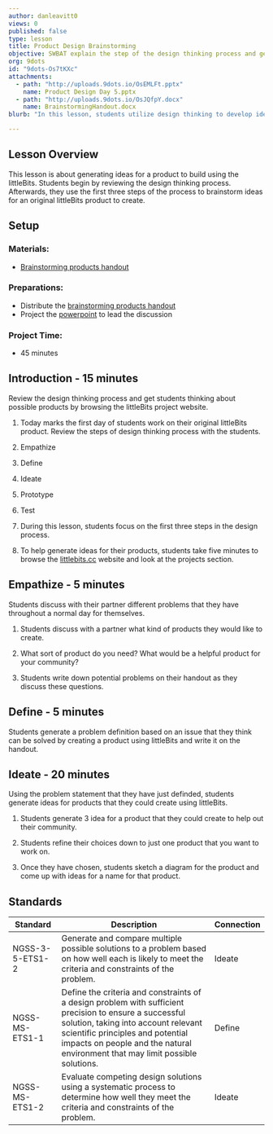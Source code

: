 ```yaml
---
author: danleavitt0
views: 0
published: false
type: lesson
title: Product Design Brainstorming
objective: SWBAT explain the step of the design thinking process and generate ideas for a product to creating using the Little Bits
org: 9dots
id: "9dots-Os7tKXc"
attachments: 
  - path: "http://uploads.9dots.io/OsEMLFt.pptx"
    name: Product Design Day 5.pptx
  - path: "http://uploads.9dots.io/OsJQfpY.docx"
    name: BrainstormingHandout.docx
blurb: "In this lesson, students utilize design thinking to develop ideas for a product #NGSS-3-5-ETS1-2 #NGSS-MS-ETS1-1 #NGSS-MS-ETS1-2"

---
```


## Lesson Overview
This lesson is about generating ideas for a product to build using the littleBits. Students begin by reviewing the design thinking process. Afterwards, they use the first three steps of the process to brainstorm ideas for an original littleBits product to create.

## Setup 

### Materials:

- [Brainstorming products handout](http://uploads.9dots.io/Os7wlJA.pdf)

### Preparations:

- Distribute the [brainstorming products handout](http://uploads.9dots.io/Os7wlJA.pdf)
- Project the [powerpoint](http://uploads.9dots.io/OsEMLFt.pptx) to lead the discussion

### Project Time:

- 45 minutes

## Introduction - 15 minutes
Review the design thinking process and get students thinking about possible products by browsing the littleBits project website.

1. Today marks the first day of students work on their original littleBits product. Review the steps of design thinking process with the students.

  1. Empathize
  2. Define
  3. Ideate
  4. Prototype
  5. Test
  
2. During this lesson, students focus on the first three steps in the design process.  

3. To help generate ideas for their products, students take five minutes to browse the [littlebits.cc](http://littlebits.cc) website and look at the projects section.

## Empathize - 5 minutes
Students discuss with their partner different problems that they have throughout a normal day for themselves. 

1. Students discuss with a partner what kind of products they would like to create. 

2. What sort of product do you need? What would be a helpful product for your community?

3. Students write down potential problems on their handout as they discuss these questions.

## Define - 5 minutes

Students generate a problem definition based on an issue that they think can be solved by creating a product using littleBits and write it on the handout.

## Ideate - 20 minutes
Using the problem statement that they have just definded, students generate ideas for products that they could create using littleBits.

1. Students generate 3 idea for a product that they could create to help out their community. 

2. Students refine their choices down to just one product that you want to work on. 

3. Once they have chosen, students sketch a diagram for the product and come up with ideas for a name for that product.

## Standards

| Standard      | Description   | Connection  |
| ------------- |---------------| ------|
| NGSS-3-5-ETS1-2 | Generate and compare multiple possible solutions to a problem based on how well each is likely to meet the criteria and constraints of the problem. | Ideate |
| NGSS-MS-ETS1-1 | Define the criteria and constraints of a design problem with sufficient precision to ensure a successful solution, taking into account relevant scientific principles and potential impacts on people and the natural environment that may limit possible solutions. | Define |
| NGSS-MS-ETS1-2 | Evaluate competing design solutions using a systematic process to determine how well they meet the criteria and constraints of the problem. | Ideate |

